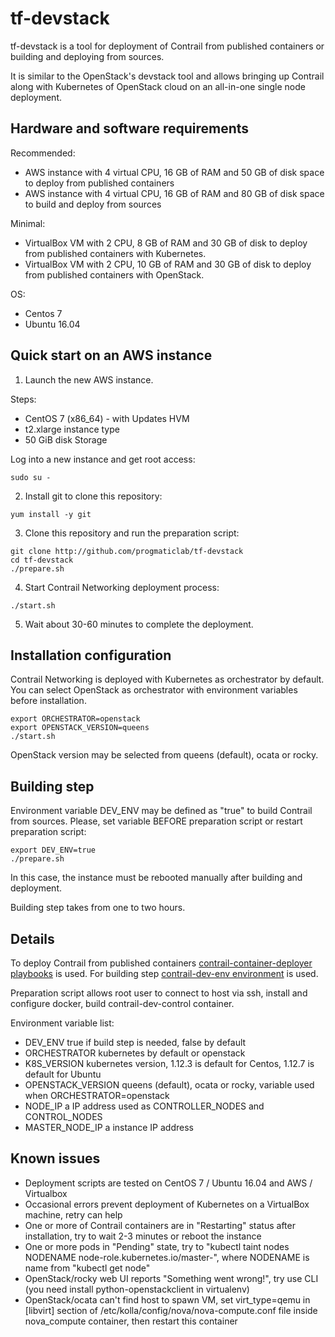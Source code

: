 # tf-devstack

tf-devstack is a tool for deployment of Contrail from published containers or building and deploying from sources.

It is similar to the OpenStack's devstack tool and
allows bringing up Contrail along with Kubernetes of OpenStack cloud on an all-in-one single node deployment.

## Hardware and software requirements

Recommended:
- AWS instance with 4 virtual CPU, 16 GB of RAM and 50 GB of disk space to deploy from published containers
- AWS instance with 4 virtual CPU, 16 GB of RAM and 80 GB of disk space to build and deploy from sources

Minimal:
- VirtualBox VM with 2 CPU, 8 GB of RAM and 30 GB of disk to deploy from published containers with Kubernetes.
- VirtualBox VM with 2 CPU, 10 GB of RAM and 30 GB of disk to deploy from published containers with OpenStack.

OS:
- Centos 7
- Ubuntu 16.04

## Quick start on an AWS instance

1. Launch the new AWS instance.

Steps:
- CentOS 7 (x86_64) - with Updates HVM
- t2.xlarge instance type
- 50 GiB disk Storage

Log into a new instance and get root access:

```
sudo su -
```

2. Install git to clone this repository:

```
yum install -y git
```

3. Clone this repository and run the preparation script:

```
git clone http://github.com/progmaticlab/tf-devstack
cd tf-devstack
./prepare.sh
```

4. Start Contrail Networking deployment process:

```
./start.sh
```

5. Wait about 30-60 minutes to complete the deployment.

## Installation configuration

Contrail Networking is deployed with Kubernetes as orchestrator by default.
You can select OpenStack as orchestrator with environment variables before installation.

```
export ORCHESTRATOR=openstack
export OPENSTACK_VERSION=queens
./start.sh
```

OpenStack version may be selected from queens (default), ocata or rocky.

## Building step

Environment variable DEV_ENV may be defined as "true" to build Contrail from sources.
Please, set variable BEFORE preparation script or restart preparation script:

```
export DEV_ENV=true
./prepare.sh
```

In this case, the instance must be rebooted manually after building and deployment.

Building step takes from one to two hours.

## Details

To deploy Contrail from published containers
[contrail-container-deployer playbooks](https://github.com/Juniper/contrail-ansible-deployer) is used. For building step
[contrail-dev-env environment](https://github.com/Juniper/contrail-dev-env) is used.

Preparation script allows root user to connect to host via ssh, install and configure docker,
build contrail-dev-control container.

Environment variable list:
- DEV_ENV true if build step is needed, false by default
- ORCHESTRATOR kubernetes by default or openstack
- K8S_VERSION kubernetes version, 1.12.3 is default for Centos, 1.12.7 is default for Ubuntu
- OPENSTACK_VERSION queens (default), ocata or rocky, variable used when ORCHESTRATOR=openstack
- NODE_IP a IP address used as CONTROLLER_NODES and CONTROL_NODES
- MASTER_NODE_IP a instance IP address 

## Known issues

- Deployment scripts are tested on CentOS 7 / Ubuntu 16.04 and AWS / Virtualbox
- Occasional errors prevent deployment of Kubernetes on a VirtualBox machine, retry can help
- One or more of Contrail containers are in "Restarting" status after installation,
try to wait 2-3 minutes or reboot the instance
- One or more pods in "Pending" state, try to "kubectl taint nodes NODENAME node-role.kubernetes.io/master-",
where NODENAME is name from "kubectl get node"
- OpenStack/rocky web UI reports "Something went wrong!",
try use CLI (you need install python-openstackclient in virtualenv)
- OpenStack/ocata can't find host to spawn VM,
set virt_type=qemu in [libvirt] section of /etc/kolla/config/nova/nova-compute.conf file inside nova_compute container,
then restart this container
